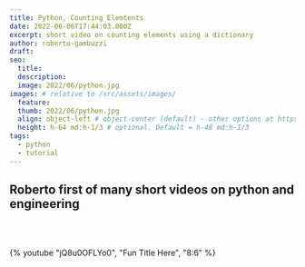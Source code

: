 ```yaml
---
title: Python, Counting Elemtents 
date: 2022-06-06T17:44:03.000Z
excerpt: short video on counting elements using a dictionary
author: roberto-gambuzzi
draft: 
seo:
  title:
  description:
  image: 2022/06/python.jpg
images: # relative to /src/assets/images/
  feature:
  thumb: 2022/06/python.jpg
  align: object-left # object-center (default) - other options at https://tailwindcss.com/docs/object-position
  height: h-64 md:h-1/3 # optional. Default = h-48 md:h-1/3
tags:
  - python
  - tutorial
---
```


## Roberto first of many short videos on python and engineering

<br>
<br>

{% youtube "jQ8u0OFLYo0", "Fun Title Here", "8:6" %}
